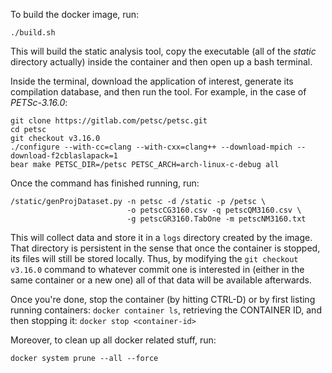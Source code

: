 To build the docker image, run: 
```
./build.sh
```
This will build the static analysis tool, copy the executable (all of the *static* directory actually) inside the container and then open up a bash terminal. 

Inside the terminal, download the application of interest, generate its 
compilation database, and then run the tool. For example, in the case of 
*PETSc-3.16.0*: 
```
git clone https://gitlab.com/petsc/petsc.git
cd petsc
git checkout v3.16.0
./configure --with-cc=clang --with-cxx=clang++ --download-mpich --download-f2cblaslapack=1
bear make PETSC_DIR=/petsc PETSC_ARCH=arch-linux-c-debug all
```

Once the command has finished running, run: 
``` 
/static/genProjDataset.py -n petsc -d /static -p /petsc \
                          -o petscCG3160.csv -q petscQM3160.csv \
                          -g petscGR3160.TabOne -m petscNM3160.txt
```
This will collect data and store it in a `logs` directory created 
by the image. That directory is persistent in the sense that once 
the container is stopped, its files will still be stored locally. 
Thus, by modifying the `git checkout v3.16.0` command to whatever 
commit one is interested in (either in the same container or a new one)
all of that data will be available afterwards.


Once you're done, stop the container (by hitting CTRL-D) or 
by first listing running containers: `docker container ls`, retrieving 
the CONTAINER ID, and then stopping it: `docker stop <container-id>` 

Moreover, to clean up all docker related stuff, run: 
``` 
docker system prune --all --force
```